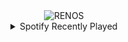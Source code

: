 <div align="center">
<picture>
    <source media="(prefers-color-scheme: dark)" srcset="https://i.ibb.co/bKNGH5Q/output-gif.gif">
    <source media="(prefers-color-scheme: light)" srcset="https://i.ibb.co/bKNGH5Q/output-gif.gif">
    <img alt="RENOS" src="https://i.ibb.co/bKNGH5Q/output-gif.gif">
</picture>
<details>
<summary>Spotify Recently Played</summary>
<img src="https://spotify-recently-played-readme.vercel.app/api?user=31d6d6zerc5ct6kck32na2ozsqf4&unique=1&width=400" alt="Spotify" />
</details>
</div>

<!-- Image deletion URL: https://ibb.co/vjLMs4V/0e4d3cc2c1bf59d7721789590b6390db -->
